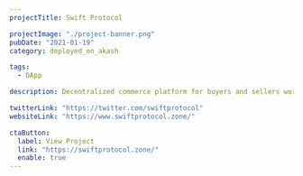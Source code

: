```yaml
---
projectTitle: Swift Protocol

projectImage: "./project-banner.png"
pubDate: "2021-01-19"
category: deployed_on_akash

tags:
  - DApp

description: Decentralized commerce platform for buyers and sellers worldwide launching Q1 2023 Swift's official twitter confirmed that their users can directly deploy webpages on Akash in this tweet. They also confirmed in this tweet that one-click deploys on Akash are coming soon.

twitterLink: "https://twitter.com/swiftprotocol"
websiteLink: "https://www.swiftprotocol.zone/"

ctaButton:
  label: View Project
  link: "https://swiftprotocol.zone/"
  enable: true
---
```

